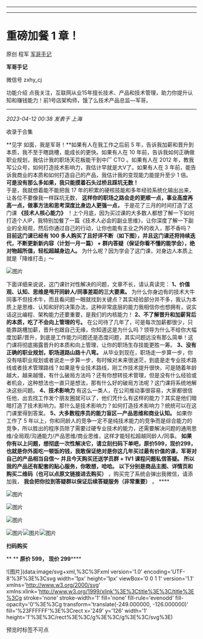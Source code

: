 ----------------------------------------
----------------------------------------
#  重磅加餐 1 章！

原创 程军  [ 军哥手记 ](javascript:void\(0\);)

**军哥手记** ![]()

微信号 zxhy_cj

功能介绍 点我关注，互联网从业15年擅长技术、产品和技术管理，助力你提升认知和赚钱能力！前1号店架构师，饿了么技术产品总监—军哥。

____

_2023-04-12 00:38_ _发表于 上海_

收录于合集

**见字 如面，我是军哥！**如果有人在我工作之后前 5 年，告诉我加薪和晋升到本质，我不至于瞎跳槽，能成长的更快。如果有人在 10
年前，告诉我如何正确做职业规划，我估计我的职场天花板能干到中厂 CTO 。如果有人在 2012
年，教我写公众号，如何打造技术影响力，我估计早就是大V了。如果有人在 3 年前，能告诉我商业的本质和如何打造自己的产品，我估计我的变现能力能提升至少 1
倍。 **可是没有那么多如果，我只能摸着石头过桥且踩坑无数！**  
于是，我就想着能不能把我 17 年的积累的硬核技能和多年经验系统化输出出来，让各位不要像我一样踩坑无数，
**这样你的职场之路会走的更顺一点，事业高度再高一点，做事方法和思考深度比身边人更强一点，** 于是花了三月的时间打造了这门课 **《技术人核心能力》**
！上个月底，因为买过课的大多数人都想了解一下如何打造个人IP，我特别加餐了一篇《技术人必会的副业思维》，让你深度了解一下副业的全局观，然后你通过自己的行动，让你也能有主业之外的收入，那不香吗？
**目前这门课已经有 100 多人购买了且好评不断（如下图），并且这门课还将持续迭代，不断更新新内容（计划一月一篇） +
群内答疑（保证你看不懂的能学会），绝对物超所值，轻松超越身边人。** 为什么呢？因为学会了这门课，对身边人本质上就是「降维打击」～

![图片](https://mmbiz.qpic.cn/mmbiz_jpg/zoS8kK5mlOnLD4yicaccIUZU98ept4QwkvEqNV2NGm5pFsX8yxILenPQOc3sAvvgI0jWicfZKZJWrX6bVmq7E63A/640?wx_fmt=jpeg&wxfrom=5&wx_lazy=1&wx_co=1)

下面详细来说说，这门课针对性解决的问题，文章不长，请认真读完： **1、价值观、认知、思维是甩开同龄人/同事差距的三大要素。**
为什么你身边有的技术大牛同事不但技术牛，而且看问题一眼就找到关键点？其实经验部分并不多，我认为本质上是思维、认知和好的决策办法，这种非常底层的能力我相信你也想拥有，说实话这比编程、架构能力还要重要，是我们的内核能力！
**2、不了解晋升和加薪背后的本质，吃了不会向上管理的亏。**
在公司待了几年了，可是每次加薪都很少，只能靠跳槽加薪，晋升也跟自己无缘，你知道这是为什么吗？领导为什么不给你大幅度加薪/晋升，到底是工作能力问题还是态度问题，其实问题远没有那么简单！这门课将彻底揭露晋升的本质和向上管理，让你的职场生存技能更胜一筹。
**3、没有正确的职业规划，职场道路山路十八弯。**
从毕业到现在，职场走一步算一步，你没有啥职业规划或者说走一步算一步，有时候对未来很迷茫，到底是走专业技术路线或者技术管理路线？如果是专业技术路线，刚工作技术提升很快，可是随着年龄越大，越来越慢，有什么破局方法吗？还有你想转技术管理，但是没有什么经验或者机会，这种想法也一直只是想法，那有什么好的破局方法呢？这门课将系统地解决这些问题。
**4、技术影响力**
有这么一类人，在公司推动事很容易，大家都很信任他，出去找工作发个朋友圈就可以了，他们凭什么有这样的能力？其实是他们暗暗打造了技术影响力。那什么是技术影响力？如何打造技术影响力？统统可以在这门课里得到答案。
**5、大多数程序员的能力盲区—产品思维和商业认知。** 如果你工作了 5
年以上，你和同龄人的竞争一定不是纯技术能力的竞争而是综合能力的竞争，所以胜出的程序员除了需要过硬专业技术的能力，还需要解决问题的通用思维/全局观/沟通能力/产品思维/商业思维，这样才能轻松超越同龄人/同事。
**如果你有以上问题，想彻底一次性解决它，请立刻扫码下单吧，原价599，现价299，也就是你外面吃一顿饭的钱，我敢保证绝对是你这几年买过最有价值的课，军哥对自己的产品相当自信～**
**并且今天购买还送学员群 + 1V1 课程问题私信答疑。** **所以我的产品还有配套的贴心服务，你敢想，哈哈。**
**以下分别是商品主图、详情页和购买二维码（也可以点原文链接进去购买）** ，购买完了系统会弹出我微信，请添加我，
**我会把你拉到答疑群以保证后续答疑服务（非常重要）** 。 ****

![图片](https://mmbiz.qpic.cn/mmbiz_jpg/zoS8kK5mlOnWy39P2pY3JKncu2Cp9gQdvU8Y8ySGRicziaVVKrAwNFm9WyYfPRqmtbbKLT1XQzvH3qyTbGqJP9zw/640?wx_fmt=jpeg)

![图片](https://mmbiz.qpic.cn/mmbiz_jpg/zoS8kK5mlOnWy39P2pY3JKncu2Cp9gQdvU8Y8ySGRicziaVVKrAwNFm9WyYfPRqmtbbKLT1XQzvH3qyTbGqJP9zw/640?wx_fmt=jpeg)

![图片](https://mmbiz.qpic.cn/mmbiz_jpg/zoS8kK5mlOnWy39P2pY3JKncu2Cp9gQd1Wrj52Qv7UxkXkj8bM7dFIbpIvjibouFBwN9QLF1rDNvDEI8tZDYw1Q/640?wx_fmt=jpeg)

![图片](https://mmbiz.qpic.cn/mmbiz_png/b96CibCt70iaajvl7fD4ZCicMcjhXMp1v6UibM134tIsO1j5yqHyNhh9arj090oAL7zGhRJRq6cFqFOlDZMleLl4pw/640?wx_fmt=png&wxfrom=5&wx_lazy=1&wx_co=1)![图片](https://mmbiz.qpic.cn/mmbiz_png/b96CibCt70iaajvl7fD4ZCicMcjhXMp1v6UibM134tIsO1j5yqHyNhh9arj090oAL7zGhRJRq6cFqFOlDZMleLl4pw/640?wx_fmt=png&wxfrom=5&wx_lazy=1&wx_co=1)![图片](https://mmbiz.qpic.cn/mmbiz_png/b96CibCt70iaajvl7fD4ZCicMcjhXMp1v6UibM134tIsO1j5yqHyNhh9arj090oAL7zGhRJRq6cFqFOlDZMleLl4pw/640?wx_fmt=png&wxfrom=5&wx_lazy=1&wx_co=1)

 **扫码购买**

 ** ** **原价 599，** **现价 299******

![图片](data:image/svg+xml,%3C%3Fxml version='1.0' encoding='UTF-8'%3F%3E%3Csvg
width='1px' height='1px' viewBox='0 0 1 1' version='1.1'
xmlns='http://www.w3.org/2000/svg'
xmlns:xlink='http://www.w3.org/1999/xlink'%3E%3Ctitle%3E%3C/title%3E%3Cg
stroke='none' stroke-width='1' fill='none' fill-rule='evenodd' fill-
opacity='0'%3E%3Cg transform='translate\(-249.000000, -126.000000\)'
fill='%23FFFFFF'%3E%3Crect x='249' y='126' width='1'
height='1'%3E%3C/rect%3E%3C/g%3E%3C/g%3E%3C/svg%3E)

预览时标签不可点

